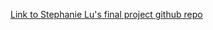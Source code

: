 [Link to Stephanie Lu's final project github repo](https://github.com/eshlu/youtube_title_recommender)
